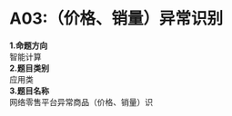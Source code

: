 # A03:（价格、销量）异常识别

**1.命题方向**</br>
  智能计算</br>
**2.题目类别 </br>**
  应用类 </br>
**3.题目名称 </br>**
  网络零售平台异常商品（价格、销量）识 </br>
